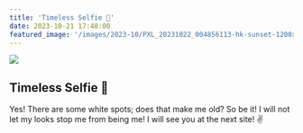 ```yaml
---
title: 'Timeless Selfie 🤳'
date: 2023-10-21 17:48:00
featured_image: '/images/2023-10/PXL_20231022_004856113-hk-sunset-1200x1600.jpg'
---
```


![](/images/2023-10/PXL_20231022_004856113-hk-sunset.jpg)

## Timeless Selfie 🤳
Yes! There are some white spots; does that make me old?
So be it! I will not let my looks stop me from being me! I will see you at the next site! ✌️
